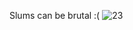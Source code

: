 Slums can be brutal :(
![23](https://github.com/Slum-Web/Slum-Web.github.io/assets/135080444/7a91dbce-f2b8-4b80-bc32-c30c39172f0b)

